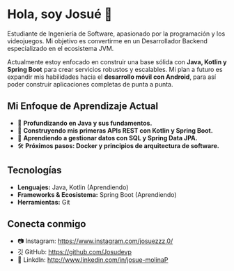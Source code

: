 # Hola, soy Josué 👋

Estudiante de Ingeniería de Software, apasionado por la programación y los videojuegos. Mi objetivo es convertirme en un Desarrollador Backend especializado en el ecosistema JVM.

Actualmente estoy enfocado en construir una base sólida con **Java, Kotlin y Spring Boot** para crear servicios robustos y escalables. 
Mi plan a futuro es expandir mis habilidades hacia el **desarrollo móvil con Android**, para así poder construir aplicaciones completas de punta a punta.

## Mi Enfoque de Aprendizaje Actual

- 🧠 **Profundizando en Java y sus fundamentos.**
- 🚀 **Construyendo mis primeras APIs REST con Kotlin y Spring Boot.**
- 💾 **Aprendiendo a gestionar datos con SQL y Spring Data JPA.**
- 🛠️ **Próximos pasos: Docker y principios de arquitectura de software.**

## Tecnologías

- **Lenguajes:** Java, Kotlin (Aprendiendo)
- **Frameworks & Ecosistema:** Spring Boot (Aprendiendo)
- **Herramientas:** Git

## Conecta conmigo
- 📷 Instagram: https://www.instagram.com/josuezzz.0/
- 깃 GitHub: https://github.com/Josudevp
- 💼 Linkdln: http://www.linkedin.com/in/josue-molinaP


